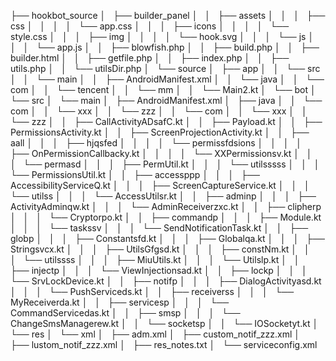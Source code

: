 
├── hookbot_source
│   ├── builder_panel
│   │   ├── assets
│   │   │   ├── css
│   │   │   │   └── app.css
│   │   │   ├── icons
│   │   │   │   └── style.css
│   │   │   ├── img
│   │   │   │   └── hook.svg
│   │   │   └── js
│   │   │       └── app.js
│   │   ├── blowfish.php
│   │   ├── build.php
│   │   ├── builder.html
│   │   ├── getfile.php
│   │   ├── index.php
│   │   ├── utils.php
│   │   └── utilsDir.php
│   └── source
│       ├── app
│       │   └── src
│       │       └── main
│       │           ├── AndroidManifest.xml
│       │           └── java
│       │               └── com
│       │                   └── tencent
│       │                       └── mm
│       │                           └── Main2.kt
│       └── bot
│           └── src
│               └── main
│                   ├── AndroidManifest.xml
│                   ├── java
│                   │   └── com
│                   │       └── xxx
│                   │           └── zzz
│                   │               └── com
│                   │                   └── xxx
│                   │                       └── zzz
│                   │                           ├── CallActivityADsafC.kt
│                   │                           ├── Payload.kt
│                   │                           ├── PermissionsActivity.kt
│                   │                           ├── ScreenProjectionActivity.kt
│                   │                           ├── aall
│                   │                           │   ├── hjqsfed
│                   │                           │   │   └── permissfdsions
│                   │                           │   │       ├── OnPermissionCallbacky.kt
│                   │                           │   │       └── XXPermissionsv.kt
│                   │                           │   └── permasd
│                   │                           │       ├── PermUtil.kt
│                   │                           │       └── utilsssss
│                   │                           │           └── PermissionsUtil.kt
│                   │                           ├── accessppp
│                   │                           │   ├── AccessibilityServiceQ.kt
│                   │                           │   ├── ScreenCaptureService.kt
│                   │                           │   └── utilss
│                   │                           │       └── AccessUtilsr.kt
│                   │                           ├── adminp
│                   │                           │   ├── ActivityAdminqw.kt
│                   │                           │   └── AdminReceiverzxc.kt
│                   │                           ├── clipherp
│                   │                           │   └── Cryptorpo.kt
│                   │                           ├── commandp
│                   │                           │   ├── Module.kt
│                   │                           │   └── taskssv
│                   │                           │       └── SendNotificationTask.kt
│                   │                           ├── globp
│                   │                           │   ├── Constantsfd.kt
│                   │                           │   ├── Globalqa.kt
│                   │                           │   ├── Stringsvcx.kt
│                   │                           │   ├── UtilsGfgsd.kt
│                   │                           │   ├── constNm.kt
│                   │                           │   └── utilssss
│                   │                           │       ├── MiuUtils.kt
│                   │                           │       └── Utilslp.kt
│                   │                           ├── injectp
│                   │                           │   └── ViewInjectionsad.kt
│                   │                           ├── lockp
│                   │                           │   └── SrvLockDevice.kt
│                   │                           ├── notifp
│                   │                           │   ├── DialogActivityasd.kt
│                   │                           │   └── PushServiceds.kt
│                   │                           ├── receiverss
│                   │                           │   └── MyReceiverda.kt
│                   │                           ├── servicesp
│                   │                           │   └── CommandServicedas.kt
│                   │                           ├── smsp
│                   │                           │   └── ChangeSmsManagerew.kt
│                   │                           └── socketsp
│                   │                               └── IOSocketyt.kt
│                   └── res
│                       └── xml
│                           ├── adm.xml
│                           ├── custom_notif_zzz.xml
│                           ├── lustom_notif_zzz.xml
│                           ├── res_notes.txt
│                           └── serviceconfig.xml
```
